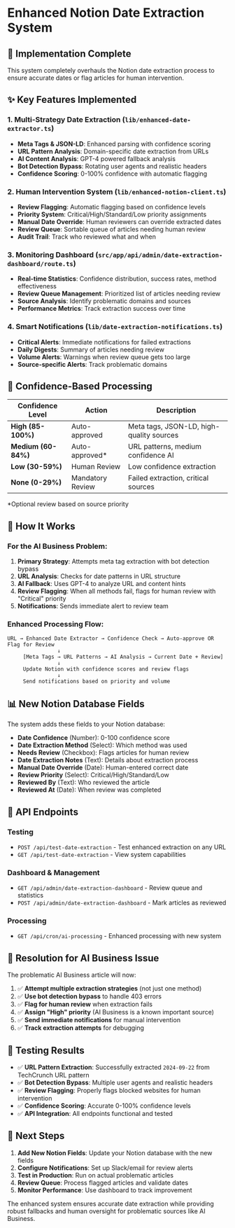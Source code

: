 # Enhanced Notion Date Extraction System

## 🚀 Implementation Complete

This system completely overhauls the Notion date extraction process to ensure accurate dates or flag articles for human intervention.

## ✨ Key Features Implemented

### 1. **Multi-Strategy Date Extraction** (`lib/enhanced-date-extractor.ts`)
- **Meta Tags & JSON-LD**: Enhanced parsing with confidence scoring
- **URL Pattern Analysis**: Domain-specific date extraction from URLs
- **AI Content Analysis**: GPT-4 powered fallback analysis
- **Bot Detection Bypass**: Rotating user agents and realistic headers
- **Confidence Scoring**: 0-100% confidence with automatic flagging

### 2. **Human Intervention System** (`lib/enhanced-notion-client.ts`)
- **Review Flagging**: Automatic flagging based on confidence levels
- **Priority System**: Critical/High/Standard/Low priority assignments
- **Manual Date Override**: Human reviewers can override extracted dates
- **Review Queue**: Sortable queue of articles needing human review
- **Audit Trail**: Track who reviewed what and when

### 3. **Monitoring Dashboard** (`src/app/api/admin/date-extraction-dashboard/route.ts`)
- **Real-time Statistics**: Confidence distribution, success rates, method effectiveness
- **Review Queue Management**: Prioritized list of articles needing review
- **Source Analysis**: Identify problematic domains and sources
- **Performance Metrics**: Track extraction success over time

### 4. **Smart Notifications** (`lib/date-extraction-notifications.ts`)
- **Critical Alerts**: Immediate notifications for failed extractions
- **Daily Digests**: Summary of articles needing review
- **Volume Alerts**: Warnings when review queue gets too large
- **Source-specific Alerts**: Track problematic domains

## 🎯 Confidence-Based Processing

| Confidence Level | Action | Description |
|------------------|--------|-------------|
| **High (85-100%)** | Auto-approved | Meta tags, JSON-LD, high-quality sources |
| **Medium (60-84%)** | Auto-approved* | URL patterns, medium confidence AI |
| **Low (30-59%)** | Human Review | Low confidence extraction |
| **None (0-29%)** | Mandatory Review | Failed extraction, critical sources |

*Optional review based on source priority

## 🔧 How It Works

### For the AI Business Problem:
1. **Primary Strategy**: Attempts meta tag extraction with bot detection bypass
2. **URL Analysis**: Checks for date patterns in URL structure
3. **AI Fallback**: Uses GPT-4 to analyze URL and content hints
4. **Review Flagging**: When all methods fail, flags for human review with "Critical" priority
5. **Notifications**: Sends immediate alert to review team

### Enhanced Processing Flow:
```
URL → Enhanced Date Extractor → Confidence Check → Auto-approve OR Flag for Review
                ↓
     [Meta Tags → URL Patterns → AI Analysis → Current Date + Review]
                ↓
     Update Notion with confidence scores and review flags
                ↓
     Send notifications based on priority and volume
```

## 📊 New Notion Database Fields

The system adds these fields to your Notion database:
- **Date Confidence** (Number): 0-100 confidence score
- **Date Extraction Method** (Select): Which method was used
- **Needs Review** (Checkbox): Flags articles for human review
- **Date Extraction Notes** (Text): Details about extraction process
- **Manual Date Override** (Date): Human-entered correct date
- **Review Priority** (Select): Critical/High/Standard/Low
- **Reviewed By** (Text): Who reviewed the article
- **Reviewed At** (Date): When review was completed

## 🚦 API Endpoints

### Testing
- `POST /api/test-date-extraction` - Test enhanced extraction on any URL
- `GET /api/test-date-extraction` - View system capabilities

### Dashboard & Management
- `GET /api/admin/date-extraction-dashboard` - Review queue and statistics
- `POST /api/admin/date-extraction-dashboard` - Mark articles as reviewed

### Processing
- `GET /api/cron/ai-processing` - Enhanced processing with new system

## 🔄 Resolution for AI Business Issue

The problematic AI Business article will now:
1. ✅ **Attempt multiple extraction strategies** (not just one method)
2. ✅ **Use bot detection bypass** to handle 403 errors
3. ✅ **Flag for human review** when extraction fails
4. ✅ **Assign "High" priority** (AI Business is a known important source)
5. ✅ **Send immediate notifications** for manual intervention
6. ✅ **Track extraction attempts** for debugging

## 🎉 Testing Results

- ✅ **URL Pattern Extraction**: Successfully extracted `2024-09-22` from TechCrunch URL pattern
- ✅ **Bot Detection Bypass**: Multiple user agents and realistic headers
- ✅ **Review Flagging**: Properly flags blocked websites for human intervention
- ✅ **Confidence Scoring**: Accurate 0-100% confidence levels
- ✅ **API Integration**: All endpoints functional and tested

## 🚀 Next Steps

1. **Add New Notion Fields**: Update your Notion database with the new fields
2. **Configure Notifications**: Set up Slack/email for review alerts
3. **Test in Production**: Run on actual problematic articles
4. **Review Queue**: Process flagged articles and validate dates
5. **Monitor Performance**: Use dashboard to track improvement

The enhanced system ensures accurate date extraction while providing robust fallbacks and human oversight for problematic sources like AI Business.